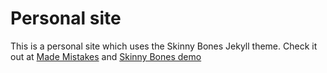 # Personal site

This is a personal site which uses the Skinny Bones Jekyll theme.
Check it out at [Made Mistakes](http://mademistakes.com) and [Skinny Bones demo](http://mmistakes.github.io/skinny-bones-jekyll/)

